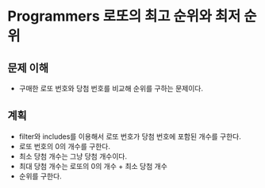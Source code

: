 # Programmers 로또의 최고 순위와 최저 순위

## 문제 이해

- 구매한 로또 번호와 당첨 번호를 비교해 순위를 구하는 문제이다.  

## 계획

- filter와 includes를 이용해서 로또 번호가 당첨 번호에 포함된 개수를 구한다.
- 로또 번호의 0의 개수를 구한다.
- 최소 당첨 개수는 그냥 당첨 개수이다.
- 최대 당첨 개수는 로또의 0의 개수 + 최소 당첨 개수 
- 순위를 구한다. 
